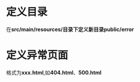 <!-- 自定义异常页面 -->

# 定义目录

在**src/main/resources/**目录下定义新目录**public/error**

# 定义异常页面

格式为**xxx.html**,如**404.html**、**500.html**